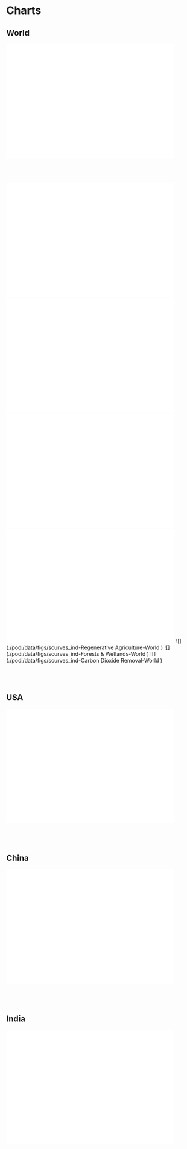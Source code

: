 # Charts

## World

![](./podi/data/figs/scurves-World )

<br/><br/>

![](./podi/data/figs/scurves_ind-Grid-World )
![](./podi/data/figs/scurves_ind-Transport-World )
![](./podi/data/figs/scurves_ind-Buildings-World )
![](./podi/data/figs/scurves_ind-Industry-World )
![](./podi/data/figs/scurves_ind-Regenerative Agriculture-World )
![](./podi/data/figs/scurves_ind-Forests & Wetlands-World )
![](./podi/data/figs/scurves_ind-Carbon Dioxide Removal-World )


<br/><br/>

## USA

![](./podi/data/figs/scurves-World )

<br/><br/>

## China

![](./podi/data/figs/scurves-World )

<br/><br/>

## India

![](./podi/data/figs/scurves-World )

<br/><br/>